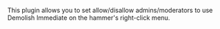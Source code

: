 This plugin allows you to set allow/disallow admins/moderators to use Demolish Immediate on the hammer's right-click menu.